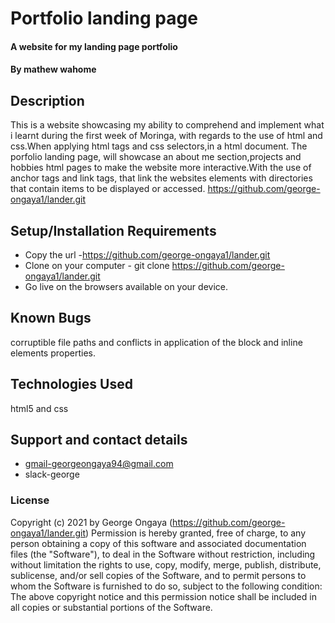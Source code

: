 # Portfolio landing page
#### A website for my landing page portfolio
#### By mathew wahome
## Description
This is a website showcasing my ability to comprehend and implement what i learnt during the first week of Moringa,
with regards to the use of html and css.When applying html tags and css selectors,in a html document.
The porfolio landing page, will showcase an about me section,projects and hobbies html pages to make the website more interactive.With the use of anchor tags and link tags, that link the websites elements with directories that contain items to be displayed or accessed.
https://github.com/george-ongaya1/lander.git
## Setup/Installation Requirements
- Copy the url -https://github.com/george-ongaya1/lander.git
- Clone on your computer - git clone https://github.com/george-ongaya1/lander.git
- Go live on the browsers available on your device.
## Known Bugs
corruptible file paths and conflicts in application of the block and inline elements properties.
## Technologies Used
html5 and css
## Support and contact details
- gmail-georgeongaya94@gmail.com
- slack-george
### License
Copyright (c) 2021 by George Ongaya (https://github.com/george-ongaya1/lander.git)
Permission is hereby granted, free of charge, to any person obtaining a copy of this software and associated documentation files (the "Software"), to deal in the Software without restriction, including without limitation the rights to use, copy, modify, merge, publish, distribute, sublicense, and/or sell copies of the Software, and to permit persons to whom the Software is furnished to do so, subject to the following condition:
The above copyright notice and this permission notice shall be included in all copies or substantial portions of the Software.

